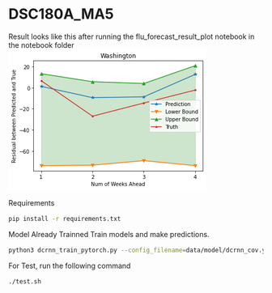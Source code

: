 # DSC180A_MA5

Result looks like this after running the flu_forecast_result_plot notebook in the notebook folder
![uncertainty_quantification](./references/washington_flu.png)
 
Requirements
```bash
pip install -r requirements.txt
```
Model Already Trainned 
Train models and make predictions.
```bash
python3 dcrnn_train_pytorch.py --config_filename=data/model/dcrnn_cov.yaml
```
For Test, run the following command
```bash
./test.sh
```
